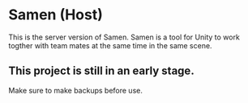 # Samen (Host)
This is the server version of Samen.
Samen is a tool for Unity to work togther with team mates at the same time in the same scene.

## This project is still in an early stage. 
Make sure to make backups before use.

